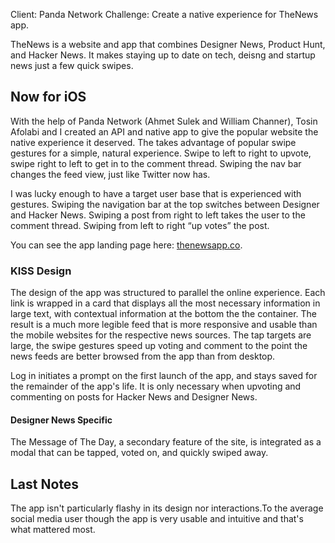Client: Panda Network
Challenge: Create a native experience for TheNews app.

TheNews is a website and app that combines Designer News, Product Hunt, and Hacker News. It makes staying up to date on tech, deisng and startup news just a few quick swipes.

## Now for iOS
With the help of Panda Network (Ahmet Sulek and William Channer), Tosin Afolabi and I created an API and native app to give the popular website the native experience it deserved. The takes advantage of popular swipe gestures for a simple, natural experience. Swipe to left to right to upvote, swipe right to left to get in to the comment thread. Swiping the nav bar changes the feed view, just like Twitter now has.

I was lucky enough to have a target user base that is experienced with gestures. Swiping the navigation bar at the top switches between Designer and Hacker News. Swiping a post from right to left takes the user to the comment thread. Swiping from left to right “up votes” the post.

You can see the app landing page here: [thenewsapp.co](http://thenewsapp.co).

### KISS Design
The design of the app was structured to parallel the online experience. Each link is wrapped in a card that displays all the most necessary information in large text, with contextual information at the bottom the the container. The result is a much more legible feed that is more responsive and usable than the mobile websites for the respective news sources. The tap targets are large, the swipe gestures speed up voting and comment to the point the news feeds are better browsed from the app than from desktop.

Log in initiates a prompt on the first launch of the app, and stays saved for the remainder of the app's life. It is only necessary when upvoting and commenting on posts for Hacker News and Designer News. 

#### Designer News Specific
The Message of The Day, a secondary feature of the site, is integrated as a modal that can be tapped, voted on, and quickly swiped away. 

## Last Notes
The app isn't particularly flashy in its design nor interactions.To the average social media user though the app is very usable and intuitive and that's what mattered most.